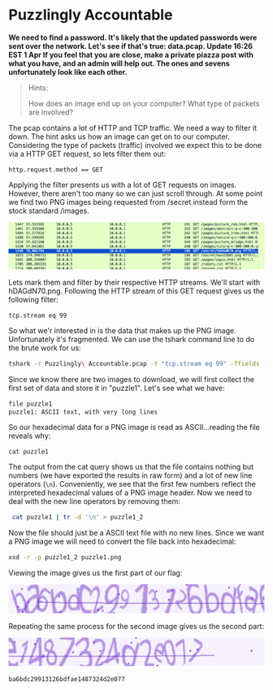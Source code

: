 <h1>Puzzlingly Accountable</h1>
<B>We need to find a password. It's likely that the updated passwords were sent over the network. Let's see if that's true: data.pcap. Update 16:26 EST 1 Apr If you feel that you are close, make a private piazza post with what you have, and an admin will help out. The ones and sevens unfortunately look like each other.</B>

>Hints:
>
>How does an image end up on your computer? What type of packets are involved?

The pcap contains a lot of HTTP and TCP traffic. We need a way to filter it down. The hint asks us how an image can get on to our computer. Considering the type of packets (traffic) involved we expect this to be done via a HTTP GET request, so lets filter them out:

```
http.request.method == GET
```
Applying the filter presents us with a lot of GET requests on images. However, there aren't too many so we can just scroll through. At some point we find two PNG images being requested from /secret instead form the stock standard /images.

![](../../resources/ce4c68da5b86c355903c778f81ab5f49.png)

Lets mark them and filter by their respective HTTP streams. We'll start with hDAGdN70.png. Following the HTTP stream of this GET request gives us the following filter:

```
tcp.stream eq 99
```
So what we'r interested in is the data that makes up the PNG image. Unfortunately it's fragmented. We can use the tshark command line to do the brute work for us:

```bash
tshark -r Puzzlingly\ Accountable.pcap -Y "tcp.stream eq 99" -Tfields -e data > puzzle1
```
Since we know there are two images to download, we will first collect the first set of data and store it in "puzzle1". Let's see what we have:

```
file puzzle1
puzzle1: ASCII text, with very long lines
```
So our hexadecimal data for a PNG image is read as ASCII...reading the file reveals why:

```
cat puzzle1
```
The output from the cat query shows us that the file contains nothing but numbers (we have exported the results in raw form) and a lot of new line operators (`\n`). Conveniently, we see that the first few numbers reflect the interpreted hexadecimal values of a PNG image header. Now we need to deal with the new line operators by removing them:

```bash
 cat puzzle1 | tr -d '\n' > puzzle1_2
```

Now the file should just be a ASCII text file with no new lines. Since we want a PNG image we will need to convert the file back into hexadecimal:

```bash
xxd -r -p puzzle1_2 puzzle1.png
```
Viewing the image gives us the first part of our flag:

![](../../resources/2a6def372df485e8744b42414139c8fc.png)

Repeating the same process for the second image gives us the second part:

![](../../resources/48cb50f59d26d7c2cf25026d3ccf907e.png)

```
ba6bdc29913126bdfae1487324d2e077
```